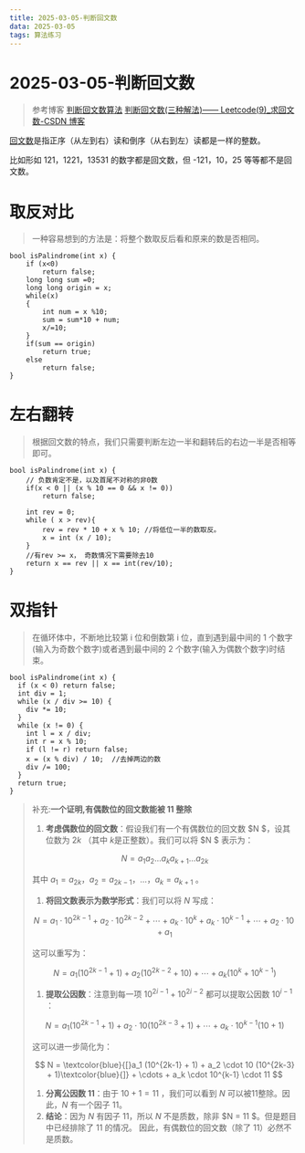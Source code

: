 ```yaml
---
title: 2025-03-05-判断回文数
data: 2025-03-05
tags: 算法练习
---
```


# 2025-03-05-判断回文数

> 参考博客
> [判断回文数算法](https://zhuanlan.zhihu.com/p/74799938)
> [判断回文数(三种解法)—— Leetcode(9)_求回文数-CSDN 博客](https://blog.csdn.net/qwerty200696/article/details/79053770)

[回文数](https://zhida.zhihu.com/search?content_id=104751474&content_type=Article&match_order=1&q=%E5%9B%9E%E6%96%87%E6%95%B0&zhida_source=entity)是指正序（从左到右）读和倒序（从右到左）读都是一样的整数。

比如形如 121，1221，13531 的数字都是回文数，但 -121，10，25 等等都不是回文数。

# 取反对比

> 一种容易想到的方法是：将整个数取反后看和原来的数是否相同。

```
bool isPalindrome(int x) {  
    if (x<0)  
        return false;  
    long long sum =0;  
    long long origin = x;  
    while(x)  
    {  
        int num = x %10;  
        sum = sum*10 + num;  
        x/=10;  
    }  
    if(sum == origin)  
        return true;  
    else  
        return false;  
}
```

# 左右翻转

> 根据回文数的特点，我们只需要判断左边一半和翻转后的右边一半是否相等即可。

```
bool isPalindrome(int x) {
    // 负数肯定不是，以及首尾不对称的非0数
    if(x < 0 || (x % 10 == 0 && x != 0))
        return false;

    int rev = 0;
    while ( x > rev){
        rev = rev * 10 + x % 10; //将低位一半的数取反。
        x = int (x / 10);
    }
    //有rev >= x， 奇数情况下需要除去10
    return x == rev || x == int(rev/10); 
}
```

# 双指针

> 在循环体中，不断地比较第 i 位和倒数第 i 位，直到遇到最中间的 1 个数字(输入为奇数个数字)或者遇到最中间的 2 个数字(输入为偶数个数字)时结束。

```
bool isPalindrome(int x) {  
  if (x < 0) return false;  
  int div = 1;  
  while (x / div >= 10) {  
    div *= 10;  
  }          
  while (x != 0) {  
    int l = x / div;  
    int r = x % 10;  
    if (l != r) return false;  
    x = (x % div) / 10;  //去掉两边的数
    div /= 100;  
  }  
  return true;  
}
```

> 补充:**一个证明,有偶数位的回文数能被 11 整除**
>
> 1. **考虑偶数位的回文数**：假设我们有一个有偶数位的回文数 $N $，设其位数为  $2k$ （其中 $k$是正整数）。我们可以将 $N $ 表示为：
>
> $$
> N = a_1a_2 \ldots a_ka_{k+1} \ldots a_{2k}
> $$
>
> 其中 $a_1 = a_{2k}， a_2 = a_{2k-1}，\ldots， a_k = a_{k+1}$ 。
>
> 1. **将回文数表示为数学形式**：我们可以将  $N$  写成：
>
> $$
> N = a_1 \cdot 10^{2k-1} + a_2 \cdot 10^{2k-2} + \cdots + a_k \cdot 10^k + a_k \cdot 10^{k-1} + \cdots + a_2 \cdot 10 + a_1
> $$
>
> 这可以重写为：
>
> $$
> N = a_1 (10^{2k-1} + 1) + a_2 (10^{2k-2} + 10) + \cdots + a_k (10^k + 10^{k-1})
> $$
>
> 1. **提取公因数**：注意到每一项 $10^{2i-1} + 10^{2i-2}$   都可以提取公因数 $10^{i-1}$  ：
>
> $$
> N = a_1 (10^{2k-1} + 1) + a_2 \cdot 10 (10^{2k-3} + 1) + \cdots + a_k \cdot 10^{k-1} (10 + 1)
> $$
>
> 这可以进一步简化为：
>
> $$
> N = \textcolor{blue}{[}a_1 (10^{2k-1} + 1) + a_2 \cdot 10 (10^{2k-3} + 1)\textcolor{blue}{]} + \cdots + a_k \cdot 10^{k-1} \cdot 11
> $$
>
> 1. **分离公因数 11**：由于 $10 + 1 = 11$  ，我们可以看到 $N$ 可以被11整除。因此，$N$ 有一个因子 11。
> 2. **结论**：因为 $N$ 有因子 11，所以 $N$ 不是质数，除非 $N = 11 $。但是题目中已经排除了 11 的情况。
>    因此，有偶数位的回文数（除了 11）必然不是质数。
